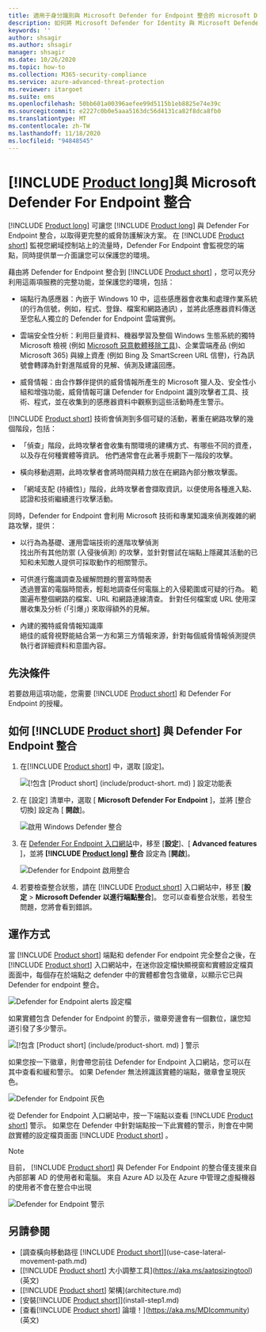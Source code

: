 ```yaml
---
title: 適用于身分識別與 Microsoft Defender for Endpoint 整合的 microsoft Defender
description: 如何將 Microsoft Defender for Identity 與 Microsoft Defender for Endpoint 整合，以取得完整的威脅偵測涵蓋範圍
keywords: ''
author: shsagir
ms.author: shsagir
manager: shsagir
ms.date: 10/26/2020
ms.topic: how-to
ms.collection: M365-security-compliance
ms.service: azure-advanced-threat-protection
ms.reviewer: itargoet
ms.suite: ems
ms.openlocfilehash: 50bb601a00396aefee99d5115b1eb8825e74e39c
ms.sourcegitcommit: e2227c0b0e5aaa5163dc56d4131ca82f8dca8fb0
ms.translationtype: MT
ms.contentlocale: zh-TW
ms.lasthandoff: 11/18/2020
ms.locfileid: "94848545"
---
```

# <a name="integrate-product-long-with-microsoft-defender-for-endpoint"></a>[!INCLUDE [Product long](includes/product-long.md)]與 Microsoft Defender For Endpoint 整合

[!INCLUDE [Product long](includes/product-long.md)] 可讓您 [!INCLUDE [Product long](includes/product-long.md)] 與 Defender For Endpoint 整合，以取得更完整的威脅防護解決方案。 在 [!INCLUDE [Product short](includes/product-short.md)] 監視您網域控制站上的流量時，Defender For Endpoint 會監視您的端點，同時提供單一介面讓您可以保護您的環境。

藉由將 Defender for Endpoint 整合到 [!INCLUDE [Product short](includes/product-short.md)] ，您可以充分利用這兩項服務的完整功能，並保護您的環境，包括：

- 端點行為感應器：內嵌于 Windows 10 中，這些感應器會收集和處理作業系統 (的行為信號，例如，程式、登錄、檔案和網路通訊) ，並將此感應器資料傳送至您私人獨立的 Defender for Endpoint 雲端實例。

- 雲端安全性分析：利用巨量資料、機器學習及整個 Windows 生態系統的獨特 Microsoft 檢視 (例如 [Microsoft 惡意軟體移除工具](https://www.microsoft.com/download/malicious-software-removal-tool-details.aspx))、企業雲端產品 (例如 Microsoft 365) 與線上資產 (例如 Bing 及 SmartScreen URL 信譽)，行為訊號會轉譯為針對進階威脅的見解、偵測及建議回應。

- 威脅情報：由合作夥伴提供的威脅情報所產生的 Microsoft 獵人及、安全性小組和增強功能，威脅情報可讓 Defender for Endpoint 識別攻擊者工具、技術、程式，並在收集到的感應器資料中觀察到這些活動時產生警示。

[!INCLUDE [Product short](includes/product-short.md)] 技術會偵測到多個可疑的活動，著重在網路攻擊的幾個階段，包括：

- 「偵查」階段，此時攻擊者會收集有關環境的建構方式、有哪些不同的資產，以及存在何種實體等資訊。 他們通常會在此著手規劃下一階段的攻擊。

- 橫向移動週期，此時攻擊者會將時間與精力放在在網路內部分散攻擊面。

- 「網域支配 (持續性)」階段，此時攻擊者會擷取資訊，以便使用各種進入點、認證和技術繼續進行攻擊活動。

同時，Defender for Endpoint 會利用 Microsoft 技術和專業知識來偵測複雜的網路攻擊，提供：

- 以行為為基礎、運用雲端技術的進階攻擊偵測  
找出所有其他防禦 (入侵後偵測) 的攻擊，並針對嘗試在端點上隱藏其活動的已知和未知敵人提供可採取動作的相關警示。

- 可供進行鑑識調查及緩解問題的豐富時間表  
透過豐富的電腦時間表，輕鬆地調查任何電腦上的入侵範圍或可疑的行為。 範圍遍布整個網路的檔案、URL 和網路連線清查。 針對任何檔案或 URL 使用深層收集及分析 (「引爆」) 來取得額外的見解。

- 內建的獨特威脅情報知識庫  
絕佳的威脅視野能結合第一方和第三方情報來源，針對每個威脅情報偵測提供執行者詳細資料和意圖內容。

## <a name="prerequisites"></a>先決條件

若要啟用這項功能，您需要 [!INCLUDE [Product short](includes/product-short.md)] 和 Defender For Endpoint 的授權。

<a name="how-to-integrate-azure-atp-with-microsoft-defender-atp"></a>

## <a name="how-to-integrate-product-short-with-defender-for-endpoint"></a>如何 [!INCLUDE [Product short](includes/product-short.md)] 與 Defender For Endpoint 整合

1. 在[!INCLUDE [Product short](includes/product-short.md)] 中，選取 [設定]。

    ![[!包含 [Product short] (include/product-short. md) ] 設定功能表](media/msde-configuration.png)
1. 在 [設定] 清單中，選取 [ **Microsoft Defender For Endpoint** ]，並將 [整合切換] 設定為 [ **開啟**]。

    ![啟用 Windows Defender 整合](media/msde-enable-integration.png)

1. 在 [Defender For Endpoint 入口網站](https://securitycenter.windows.com/preferences/advanced)中，移至 [**設定**]、[ **Advanced features** ]，並將 **[!INCLUDE [Product long](includes/product-long.md)] 整合** 設定為 [**開啟**]。

    ![Defender for Endpoint 啟用整合](media/msde-enable.png)

1. 若要檢查整合狀態，請在 [!INCLUDE [Product short](includes/product-short.md)] 入口網站中，移至 [**設定**  >  **Microsoft Defender 以進行端點整合**]。 您可以查看整合狀態，若發生問題，您將會看到錯誤。

## <a name="how-it-works"></a>運作方式

當 [!INCLUDE [Product short](includes/product-short.md)] 端點和 defender For endpoint 完全整合之後，在 [!INCLUDE [Product short](includes/product-short.md)] 入口網站中，在迷你設定檔快顯視窗和實體設定檔頁面面中，每個存在於端點之 defender 中的實體都會包含徽章，以顯示它已與 Defender for endpoint 整合。

 ![Defender for Endpoint alerts 設定檔](media/profile-alerts-msde.png)

如果實體包含 Defender for Endpoint 的警示，徽章旁邊會有一個數位，讓您知道引發了多少警示。

 ![[!包含 [Product short] (include/product-short. md) ] 警示](media/msde-icon-alerts.png)

如果您按一下徽章，則會帶您前往 Defender for Endpoint 入口網站，您可以在其中查看和緩和警示。 如果 Defender 無法辨識該實體的端點，徽章會呈現灰色。

 ![Defender for Endpoint 灰色](media/msde-grey.png)

從 Defender for Endpoint 入口網站中，按一下端點以查看 [!INCLUDE [Product short](includes/product-short.md)] 警示。 如果您在 Defender 中針對端點按一下此實體的警示，則會在中開啟實體的設定檔頁面面 [!INCLUDE [Product short](includes/product-short.md)] 。

 > [!NOTE]
 > 目前， [!INCLUDE [Product short](includes/product-short.md)] 與 Defender For Endpoint 的整合僅支援來自內部部署 AD 的使用者和電腦。 來自 Azure AD 以及在 Azure 中管理之虛擬機器的使用者不會在整合中出現

![Defender for Endpoint 警示](media/msde-alerts.png)

## <a name="see-also"></a>另請參閱

- [調查橫向移動路徑 [!INCLUDE [Product short](includes/product-short.md)]](use-case-lateral-movement-path.md)
- [[!INCLUDE [Product short](includes/product-short.md)] 大小調整工具](https://aka.ms/aatpsizingtool) \(英文\)
- [[!INCLUDE [Product short](includes/product-short.md)] 架構](architecture.md)
- [安裝[!INCLUDE [Product short](includes/product-short.md)]](install-step1.md)
- [查看[!INCLUDE [Product short](includes/product-short.md)] 論壇！](https://aka.ms/MDIcommunity)\(英文\)
